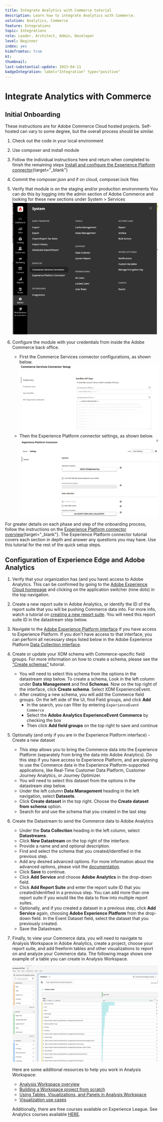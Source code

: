```yaml
---
title: Integrate Analytics with Commerce tutorial
description: Learn how to integrate Analytics with Commerce. 
solution: Analytics, Commerce 
feature: Integrations
topic: Integrations
role: Leader, Architect, Admin, Developer
level: Beginner
index: yes
hidefromtoc: true
kt:
thumbnail:
last-substantial-update: 2023-04-11
badgeIntegration: label="Integration" type="positive"
---
```


# Integrate Analytics with Commerce

## Initial Onboarding

These instructions are for Adobe Commerce Cloud hosted projects. Self-hosted can vary to some degree, but the overall process should be similar.

1. Check out the code in your local environment
1. Use composer and install module
1. Follow the individual instructions here and return when completed to finish the remaining steps
    [Install and configure the Experience Platform connector](https://experienceleague.adobe.com/docs/commerce-merchant-services/experience-platform-connector/fundamentals/install.html){target="_blank"}


1. Commit the composer.json and if on cloud, composer.lock files
1. Verify that module is on the staging and/or production environments 
    You can do this by logging into the admin section of Adobe Commerce and looking for these new sections under System > Services
    ![Experience Platform connector extension](./assets/analytics-commerce/admin-view-experience-platform-commector-extension.png)

1. Configure the module with your credentials from inside the Adobe Commerce back office.
    * First the Commerce Services connector configurations, as shown below.
![Commerce Services Connector Setup](./assets/analytics-commerce/commerce-services-connector-setup.png)
    * Then the Experience Platform connector settings, as shown below.
![Experience Platform connector](./assets/analytics-commerce/experience-platform-connector.png)

For greater details on each phase and step of the onboarding process, follow the instructions on the [Experience Platform connector overview](https://experienceleague.adobe.com/docs/commerce-merchant-services/experience-platform-connector/overview.html){target="_blank"}. The Experience Platform connector tutorial covers each section in depth and answer any questions you may have. Use this tutorial for the rest of the quick setup steps.

## Configuration of Experience Edge and Adobe Analytics

1. Verify that your organization has (and you have) access to Adobe Analytics. This can be confirmed by going to the [Adobe Experience Cloud homepage](https://experience.adobe.com/) and clicking on the application switcher (nine dots) in the top navigation.  

1. Create a new report suite in Adobe Analytics, or identify the ID of the report suite that you will be pushing Commerce data into. For more info, watch a tutorial on [creating a new report suite](https://experienceleague.adobe.com/docs/analytics-learn/tutorials/intro-to-analytics/analytics-basics/understanding-and-creating-report-suites.html). You will need this report suite ID in the datastream step below.

1. Navigate to the [Adobe Experience Platform interface](https://platform.adobe.com) if you have access to Experience Platform. If you don't have access to that interface, you can perform all necessary steps listed below in the Adobe Experience Platform [Data Collection interface](https://experience.adobe.com/#/data-collection).

1. Create or update your XDM schema with Commerce-specific field groups. For more information on how to create a schema, please see the ["Create schemas"](https://experienceleague.adobe.com/docs/platform-learn/tutorials/schemas/create-schemas.html) tutorial.  
    * You will need to select this schema from the options in the datastream step below. To create a schema, Look in the left column under **Data Management** and find **Schemas**. Now on the top right of the interface, click **Create schema**. Select XDM ExperienceEvent.
    * After creating a new schema, you will add the Commerce field groups. On the left side of the UI, find Field groups, and click **Add**
        * In the search, you can filter by entering `ExperienceEvent Commerce`
        * Select the **Adobe Analytics ExperienceEvent Commerce** by checking the box
        * Then click **Add field groups** on the top right to save and continue

1. Optionally (and only if you are in the Experience Platform interface) - Create a new dataset
    * This step allows you to bring the Commerce data into the Experience Platform (separately from bring the data into Adobe Analytics). Do this step if you have access to Experience Platform, and are planning to use the Commerce data in the Experience Platform-supported applications, like Real-Time Customer Data Platform, Customer Journey Analytics, or Journey Optimizer.   
    * You will need to select this dataset from the options in the datastream step below.
    * Under the left column **Data Management** heading in the left navigation, select **Datasets**.  
    * Click **Create dataset** in the top right. Choose the **Create dataset from schema** option.  
    * Search for and use the schema that you created in the last step

1. Create the Datastream to send the Commerce data to Adobe Analytics
    * Under the **Data Collection** heading in the left column, select **Datastreams**.
    * Click **New Datastream** on the top right of the interface.
    * Provide a name and and optional description.
    * Find and select the schema that you created/identified in the previous step.
    * Add any desired advanced options. For more information about the advanced options, please visit the [documentation](https://experienceleague.adobe.com/docs/experience-platform/datastreams/configure.html).
    * Click **Save** to continue.
    * Click **Add Service** and choose **Adobe Analytics** in the drop-down field.
    * Click **Add Report Suite** and enter the report suite ID that you created/identified in a previous step. You can add more than one report suite if you would like the data to flow into multiple report suites.
    * Optionally, and if you created a dataset in a previous step, click **Add Service** again, choosing **Adobe Experience Platform** from the drop-down field. In the Event Dataset field, select the dataset that you previously created.
    * Save the Datastream.

1. Finally, to view your Commerce data, you will need to navigate to Analysis Workspace in Adobe Analytics, create a project, choose your report suite, and add freeform tables and other visualizations to report on and analyze your Commerce data. The following image shows one example of a table you can create in Analysis Workspace.

    ![Analytics Screenshot of some commerce data](./assets/analytics-commerce/analytics-screenshot-commerce-items.png)

    Here are some additional resources to help you work in Analysis Workspace:

    * [Analysis Workspace overview](https://experienceleague.adobe.com/docs/analytics-learn/tutorials/analysis-workspace/analysis-workspace-basics/analysis-workspace-overview.html)
    * [Building a Workspace project from scratch](https://experienceleague.adobe.com/docs/analytics-learn/tutorials/analysis-workspace/analysis-workspace-basics/building-a-workspace-project-from-scratch.html)
    * [Using Tables, Visualizations, and Panels in Analysis Workspace](https://experienceleague.adobe.com/docs/analytics-learn/tutorials/analysis-workspace/using-panels/using-tables-visualizations-and-panels.html)
    * [Visualization use cases](https://experienceleague.adobe.com/docs/analytics-learn/tutorials/analysis-workspace/visualizations/visualization-use-cases.html)

    Additionally, there are free courses available on Experience League. See Analytics courses available [HERE](https://experienceleague.adobe.com/?lang=en&Solution=Analytics#courses).
